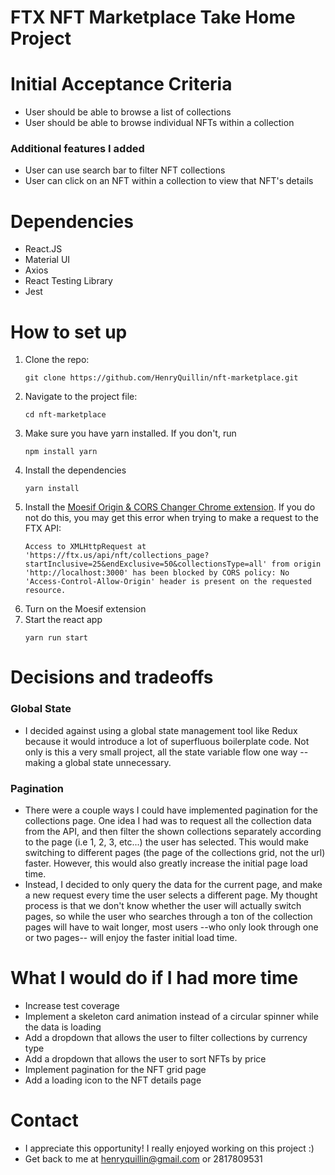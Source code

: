 # FTX NFT Marketplace Take Home Project 
# Initial Acceptance Criteria
 - User should be able to browse a list of collections
 - User should be able to browse individual NFTs within a collection 
### Additional features I added
 - User can use search bar to filter NFT collections 
 - User can click on an NFT within a collection to view that NFT's details 
# Dependencies 
 - React.JS
 - Material UI 
 - Axios 
 - React Testing Library 
 - Jest 
# How to set up 
1. Clone the repo:
    ```
    git clone https://github.com/HenryQuillin/nft-marketplace.git
    ```
 2. Navigate to the project file: 
    ```
    cd nft-marketplace
    ```
2. Make sure you have yarn installed. If you don't, run 
    ```
    npm install yarn
    ```
3. Install the dependencies 
    ```
    yarn install 
    ```
4. Install the [Moesif Origin & CORS Changer Chrome extension](https://chrome.google.com/webstore/detail/moesif-origin-cors-change/digfbfaphojjndkpccljibejjbppifbc?hl=en-US#:~:text=Moesif%20Origin%20%26%20CORS%20Changer&text=This%20plugin%20allows%20you%20to,without%20receiving%20Cross%20Origin%20Errors.).
	If you do not do this, you may get this error when trying to make a request to the FTX API: 
    ```
    Access to XMLHttpRequest at 'https://ftx.us/api/nft/collections_page?startInclusive=25&endExclusive=50&collectionsType=all' from origin 'http://localhost:3000' has been blocked by CORS policy: No 'Access-Control-Allow-Origin' header is present on the requested resource.
   ```
5. Turn on the Moesif extension
6. Start the react app 
    ```
    yarn run start 
    ```

# Decisions and tradeoffs 
### Global State 
- I decided against using a global state management tool like Redux because it would introduce a lot of superfluous boilerplate code. Not only is this a very small project, all the state variable flow one way -- making a global state unnecessary. 
### Pagination 
- There were a couple ways I could have implemented pagination for the collections page. One idea I had was to request all the collection data from the API, and then filter the shown collections separately according to the page (i.e 1, 2, 3, etc...) the user has selected. This would make switching to different pages (the page of the collections grid, not the url) faster. However, this would also greatly increase the initial page load time. 
- Instead, I decided to only query the data for the current page, and make a new request every time the user selects a different page. My thought process is that we don't know whether the user will actually switch pages, so while the user who searches through a ton of the collection pages will have to wait longer, most users --who only look through one or two pages-- will enjoy the faster initial load time.  
# What I would do if I had more time 
- Increase test coverage
- Implement a skeleton card animation instead of a circular spinner while the data is loading 
- Add a dropdown that allows the user to filter collections by currency type 
- Add a dropdown that allows the user to sort NFTs by price
- Implement pagination for the NFT grid page
- Add a loading icon to the NFT details page 

# Contact 
- I appreciate this opportunity! I really enjoyed working on this project :)
- Get back to me at henryquillin@gmail.com or 2817809531 
